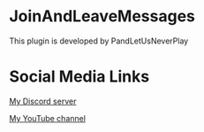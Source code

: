 # JoinAndLeaveMessages
This plugin is developed by PandLetUsNeverPlay


# Social Media Links
[My Discord server](https://discord.gg/zsM9ykPARP)

[My YouTube channel](https://youtube.com/channel/UCiOrt51MGXG9L3I5QM3Bq9Q)
